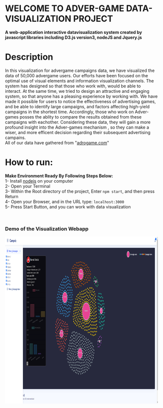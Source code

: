 # WELCOME TO ADVER-GAME DATA-VISUALIZATION PROJECT
**A web-application interactive datavisualization system created by javascript libraries including D3.js version3, nodeJS and Jquery.js<br>**
# Description
In this visualization for advergame campaigns data, we have visualized the data of 50,000 advergame users. Our efforts have been focused on the optimal use of visual elements and information visualization channels. The system has designed so that those who work with, would be able to interact. At the same time, we tried to design an attractive and engaging system, so that anyone has a pleasing experience by working with. We have made it possible for users to notice the effectiveness of advertising games, and be able to identify large campaigns, and factors affecting high-yield campaigns in the shortest time. Accordingly, those who work on Adver-games posses the ablity to compare the results obtained from these campaigns with eachother. Considering these data, they will gain a more profound insight into the Adver-games mechanism , so they can make a wiser, and more efficent decision regarding their subsequent advertising campains.<br>
All of our data have gathered from "[adrogame.com](https://adrogame.com/)"<br>
# How to run:<br>
**Make Environment Ready By Following Steps Below:**<br>
1- Install [nodejs](https://nodejs.org) on your computer<br>
2- Open your Terminal<br>
3- Within the Root directory of the project, Enter `npm start`, and then press Return<br>
4- Open your Browser, and in the URL type: `localhost:3000`<br>
5- Press Start Button, and you can work with data visualization <br>

<br>
<h3> Demo of the Visualization Webapp </h3>
<img height="550" src="./CampVizDemo-min.png" title="App demo" width="1000"/>
